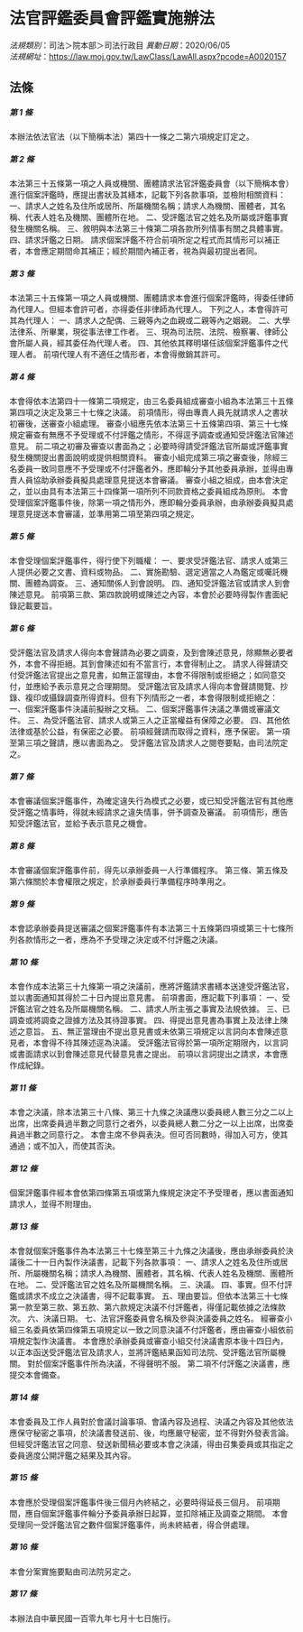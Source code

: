 # 法官評鑑委員會評鑑實施辦法

*法規類別*：司法＞院本部＞司法行政目
*異動日期*：2020/06/05  
*法規網址*：https://law.moj.gov.tw/LawClass/LawAll.aspx?pcode=A0020157



## 法條
##### 第 1 條
本辦法依法官法（以下簡稱本法）第四十一條之二第六項規定訂定之。

##### 第 2 條
本法第三十五條第一項之人員或機關、團體請求法官評鑑委員會（以下簡稱本會）進行個案評鑑時，應提出書狀及其繕本，記載下列各款事項，並檢附相關資料：
一、請求人之姓名及住所或居所、所屬機關名稱；請求人為機關、團體者，其名稱、代表人姓名及機關、團體所在地。
二、受評鑑法官之姓名及所屬或評鑑事實發生機關名稱。
三、敘明與本法第三十條第二項各款所列情事有關之具體事實。
四、請求評鑑之日期。
請求個案評鑑不符合前項所定之程式而其情形可以補正者，本會應定期間命其補正；經於期間內補正者，視為與最初提出者同。

##### 第 3 條
本法第三十五條第一項之人員或機關、團體請求本會進行個案評鑑時，得委任律師為代理人。但經本會許可者，亦得委任非律師為代理人。
下列之人，本會得許可其為代理人：
一、請求人之配偶、三親等內之血親或二親等內之姻親。
二、大學法律系、所畢業，現從事法律工作者。
三、現為司法院、法院、檢察署、律師公會所屬人員，經其委任為代理人者。
四、其他依其釋明堪任該個案評鑑事件之代理人者。
前項代理人有不適任之情形者，本會得撤銷其許可。

##### 第 4 條
本會得依本法第四十一條第二項規定，由三名委員組成審查小組為本法第三十五條第四項之決定及第三十七條之決議。
前項情形，得由專責人員先就請求人之書狀初審後，送審查小組處理。
審查小組應先依本法第三十五條第四項、第三十七條規定審查有無應不予受理或不付評鑑之情形，不得逕予調查或通知受評鑑法官陳述意見。
前二項之初審及審查以書面為之；必要時得請受評鑑法官所屬或評鑑事實發生機關提出書面說明或提供相關資料。
審查小組完成第三項之審查後，除經三名委員一致同意應不予受理或不付評鑑者外，應即輪分予其他委員承辦，並得由專責人員協助承辦委員擬具處理意見提送本會審議。
審查小組之組成，由本會決定之，並以由具有本法第三十四條第一項所列不同款資格之委員組成為原則。
本會受理個案評鑑事件後，除第一項之情形外，應即輪分委員承辦，由承辦委員擬具處理意見提送本會審議，並準用第二項至第四項之規定。

##### 第 5 條
本會受理個案評鑑事件，得行使下列職權：
一、要求受評鑑法官、請求人或第三人提供必要之文書、資料或物品。
二、實施勘驗、選定適當之人為鑑定或囑託機關、團體為調查。
三、通知關係人到會說明。
四、通知受評鑑法官或請求人到會陳述意見。
前項第三款、第四款說明或陳述之內容，本會於必要時得製作書面紀錄記載要旨。

##### 第 6 條
受評鑑法官及請求人得向本會聲請為必要之調查，及到會陳述意見，除顯無必要者外，本會不得拒絕。其到會陳述如有不當言行，本會得制止之。
請求人得聲請交付受評鑑法官提出之意見書，如無正當理由，本會不得限制或拒絕之；如同意交付，並應給予表示意見之合理期間。
受評鑑法官及請求人得向本會聲請閱覽、抄錄、複印或攝錄調查所得資料。但有下列情形之一者，本會得限制或拒絕之：
一、個案評鑑事件決議前擬辦之文稿。
二、個案評鑑事件決議之準備或審議文件。
三、為受評鑑法官、請求人或第三人之正當權益有保障之必要。
四、其他依法律或基於公益，有保密之必要。
前項經聲請而取得之資料，應予保密。
第一項至第三項之聲請，應以書面為之。
受評鑑法官及請求人之閱卷要點，由司法院定之。

##### 第 7 條
本會審議個案評鑑事件，為確定違失行為模式之必要，或已知受評鑑法官有其他應受評鑑之情事時，得就未經請求之違失情事，併予調查及審議。
前項情形，應告知受評鑑法官，並給予表示意見之機會。

##### 第 8 條
本會審議個案評鑑事件前，得先以承辦委員一人行準備程序。
第三條、第五條及第六條關於本會權限之規定，於承辦委員行準備程序時準用之。

##### 第 9 條
本會認承辦委員提送審議之個案評鑑事件有本法第三十五條第四項或第三十七條所列各款情形之一者，應為不予受理之決定或不付評鑑之決議。

##### 第 10 條
本會作成本法第三十九條第一項之決議前，應將評鑑請求書繕本送達受評鑑法官，並以書面通知其得於二十日內提出意見書。
前項書面，應記載下列事項：
一、受評鑑法官之姓名及所屬機關名稱。
二、請求人所主張之事實及法規依據。
三、已調查或將調查之證據方法及其待證事實。
四、得提出意見書為事實上及法律上陳述之意旨。
五、無正當理由不提出意見書或未依第三項規定以言詞向本會陳述意見者，本會得不待其陳述逕為決議。
受評鑑法官得於第一項所定期限內，以言詞或書面請求以到會陳述意見代替意見書之提出。
前項以言詞提出之請求，本會應作成紀錄。

##### 第 11 條
本會之決議，除本法第三十八條、第三十九條之決議應以委員總人數三分之二以上出席，出席委員過半數之同意行之者外，以委員總人數二分之一以上出席，出席委員過半數之同意行之。
本會主席不參與表決。但可否同數時，得加入可方，使其通過；或不加入，而使其否決。

##### 第 12 條
個案評鑑事件經本會依第四條第五項或第九條規定決定不予受理者，應以書面通知請求人，並得不附理由。

##### 第 13 條
本會就個案評鑑事件為本法第三十七條至第三十九條之決議後，應由承辦委員於決議後二十一日內製作決議書，記載下列各款事項：
一、請求人之姓名及住所或居所、所屬機關名稱；請求人為機關、團體者，其名稱、代表人姓名及機關、團體所在地。
二、受評鑑法官之姓名及所屬機關名稱。
三、決議。
四、事實。但不付評鑑或請求不成立之決議書，得不記載事實。
五、理由要旨。但依本法第三十七條第一款至第三款、第五款、第六款規定決議不付評鑑者，得僅記載依據之法條款次。
六、決議日期。
七、法官評鑑委員會名稱及參與決議委員之姓名。
經審查小組三名委員依第四條第五項規定以一致之同意決議不付評鑑者，應由審查小組依前項規定製作決議書。
本會應於承辦委員或審查小組交付決議書原本後十四日內，以正本函送受評鑑法官及請求人，並將評鑑結果函知司法院、受評鑑法官所屬機關。
對於個案評鑑事件所為決議，不得聲明不服。
第二項不付評鑑之決議書，應提交本會備查。

##### 第 14 條
本會委員及工作人員對於會議討論事項、會議內容及過程、決議之內容及其他依法應保守秘密之事項，於決議書發送前、後，均應嚴守秘密，並不得對外發表言論。但經受評鑑法官之同意、發送新聞稿必要或本會之決議，得由召集委員或其指定之委員適度公開評鑑之結果及其內容。

##### 第 15 條
本會應於受理個案評鑑事件後三個月內終結之，必要時得延長三個月。
前項期間，應自個案評鑑事件輪分予委員承辦日起算，並扣除補正及調查之期間。
本會受理同一受評鑑法官之數件個案評鑑事件，尚未終結者，得合併處理。

##### 第 16 條
本會分案實施要點由司法院另定之。

##### 第 17 條
本辦法自中華民國一百零九年七月十七日施行。


